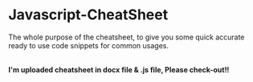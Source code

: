 # Javascript-CheatSheet
The whole purpose of the cheatsheet, to give you some quick accurate ready to use code snippets for common usages.

<b><br>I'm uploaded cheatsheet in docx file & .js file, Please check-out!!</br></b>
